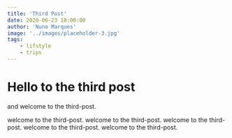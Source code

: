 ```yaml
---
title: 'Third Post'
date: 2020-06-23 18:00:00
author: 'Nuno Marques'
image: '../images/placeholder-3.jpg'
tags:
    - lifstyle
    - trips
---
```


# Hello to the third post
and welcome to the third-post.

welcome to the third-post. welcome to the third-post. welcome to the third-post. welcome to the third-post. welcome to the third-post.